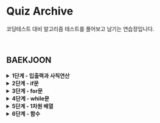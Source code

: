 # Quiz Archive

코딩테스트 대비 알고리즘 테스트를 풀어보고 남기는 연습장입니다.

<br>

## BAEKJOON

<details>
<summary><b>1단계 - 입출력과 사칙연산</b></summary>
<ul>
  <li><a href="baekjoon/01/2557.md">Hello World</a></li>
  <li><a href="baekjoon/01/10718.md">We love kriii</a></li>
  <li><a href="baekjoon/01/10171.md">고양이</a></li>
  <li><a href="baekjoon/01/10172.md">개</a></li>
  <li><a href="baekjoon/01/1000.md">A+B</a></li>
  <li><a href="baekjoon/01/1001.md">A-B</a></li>
  <li><a href="baekjoon/01/10998.md">AxB</a></li>
  <li><a href="baekjoon/01/1008.md">A/B</a></li>
  <li><a href="baekjoon/01/10869.md">사칙연산</a></li>
  <li><a href="baekjoon/01/10430.md">나머지</a></li>
  <li><a href="baekjoon/01/2588.md">곱셈</a></li>
</ul>
</details>
<details>
<summary><b>2단계 - if문</b></summary>
<ul>
  <li><a href="baekjoon/02/1330.md">두 수 비교하기</a></li>
  <li><a href="baekjoon/02/9498.md">시험 성적</a></li>
  <li><a href="baekjoon/02/2753.md">윤년</a></li>
  <li><a href="baekjoon/02/2884.md">알람시계</a></li>
  <li><a href="baekjoon/02/10817.md">세 수</a></li>
</ul>
</details>
<details>
<summary><b>3단계 - for문</b></summary>
<ul>
  <li><a href="baekjoon/03/2739.md">구구단</a></li>
  <li><a href="baekjoon/03/10950.md">A+B -3</a></li>
  <li><a href="baekjoon/03/8393.md">합</a></li>
  <li><a href="baekjoon/03/15552.md">빠른 A+B</a></li>
  <li><a href="baekjoon/03/2741.md">N찍기</a></li>
  <li><a href="baekjoon/03/2742.md">기찍N</a></li>
  <li><a href="baekjoon/03/11021.md">A+B -7</a></li>
  <li><a href="baekjoon/03/11022.md">A+B -8</a></li>
  <li><a href="baekjoon/03/2438.md">별찍기 -1</a></li>
  <li><a href="baekjoon/03/2439.md">별찍기 -2</a></li>
  <li><a href="baekjoon/03/10871.md">X보다 작은 수</a></li>
</ul>
</details>
<details>
<summary><b>4단계 - while문</b></summary>
<ul>
  <li><a href="baekjoon/04/10952.md">A+B -5</a></li>
  <li><a href="baekjoon/04/10951.md">A+B -4</a></li>
  <li><a href="baekjoon/04/1110.md">더하기 사이클</a></li>
</ul>
</details>
<details>
<summary><b>5단계 - 1차원 배열</b></summary>
<ul>
	<li><a href="baekjoon/05/10818.md">최소, 최대</a></li>
	<li><a href="baekjoon/05/2562.md">최댓값</a></li>
	<li><a href="baekjoon/05/2920.md">음계</a></li>
	<li><a href="baekjoon/05/2577.md">숫자의 개수</a></li>
</ul>
</details>
<details>
<summary><b>6단계 - 함수</b></summary>
<ul>
	<li><a href="baekjoon/06/15596.md">정수 N개의 합</a></li>
	<li><a href="baekjoon/06/4673.md">셀프 넘버</a></li>
	<li><a href="baekjoon/06/1065.md">한수</a></li>
</ul>
</details>

<br>

